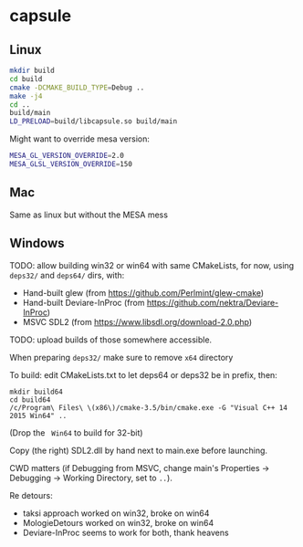 # capsule

## Linux

```bash
mkdir build
cd build
cmake -DCMAKE_BUILD_TYPE=Debug ..
make -j4
cd ..
build/main
LD_PRELOAD=build/libcapsule.so build/main
```

Might want to override mesa version:

```bash
MESA_GL_VERSION_OVERRIDE=2.0
MESA_GLSL_VERSION_OVERRIDE=150
```

## Mac

Same as linux but without the MESA mess

## Windows

TODO: allow building win32 or win64 with same CMakeLists, for now, using `deps32/` and `deps64/` dirs, with:

  * Hand-built glew (from <https://github.com/Perlmint/glew-cmake>)
  * Hand-built Deviare-InProc (from <https://github.com/nektra/Deviare-InProc>)
  * MSVC SDL2 (from <https://www.libsdl.org/download-2.0.php>)

TODO: upload builds of those somewhere accessible.

When preparing `deps32/` make sure to remove `x64` directory

To build: edit CMakeLists.txt to let deps64 or deps32 be in prefix, then:

```
mkdir build64
cd build64
/c/Program\ Files\ \(x86\)/cmake-3.5/bin/cmake.exe -G "Visual C++ 14 2015 Win64" ..
```

(Drop the ` Win64` to build for 32-bit)

Copy (the right) SDL2.dll by hand next to main.exe before launching.

CWD matters (if Debugging from MSVC, change main's Properties -> Debugging ->
Working Directory, set to `..`).

Re detours:

  * taksi approach worked on win32, broke on win64
  * MologieDetours worked on win32, broke on win64
  * Deviare-InProc seems to work for both, thank heavens

